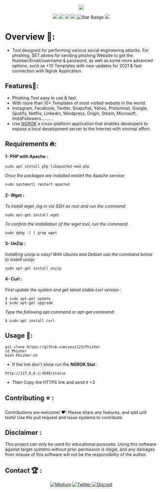<p align="center">
  <img src="https://github.com/yezz123/Phisher/blob/master/.github/Banner.gif">
  </p>
<p align="center">
   <img src="https://img.shields.io/badge/Dev-Yezz123-green?style"/>
   <img src="https://img.shields.io/github/license/yezz123/phisher"/>
   <img src="https://img.shields.io/github/stars/yezz123/phisher"/>
   <img src="https://img.shields.io/github/forks/yezz123/phisher"/>
   <img src="https://img.shields.io/static/v1?label=%F0%9F%8C%9F&message=If%20Useful&style=style=flat&color=BC4E99" alt="Star Badge"/>
   <img src="https://visitor-badge.laobi.icu/badge?page_id=yezz123.Pretty-Readme">
</p>

# Overview 🤯:
- Tool designed for performing various social engineering attacks. For phishing, SET allows for sending phishing Website to get the Number/Email/username & password, as well as some more advanced options, such as +10 Templates with new updates for 2021 & fast connection with Ngrok Application.

## Features🔑:

- Phishing Tool easy to use & fast.
- With more than 10+ Templates of most visited website in the world.
- Instagram, Facebook, Twitter, Snapchat, Yahoo, Protonmail, Google, Spotify, Netflix, Linkedin, Wordpress, Origin, Steam, Microsoft, InstaFollowers..........
- Use [NGROK](https://ngrok.com/) a cross-platform application that enables developers to expose a local development server to the Internet with minimal effort. 

## Requirements 🔥:

#### 1- PHP with Apache :
```
sudo apt install php libapache2-mod-php
```
<i>Once the packages are installed restart the Apache service:</i>
```
sudo systemctl restart apache2
```

#### 2- Wget :

<i>To install wget ,log in via SSH as root and run the command:</i>
```
sudo apt-get install wget
```
<i>To confirm the installation of the wget tool, run the command.</i>
```
sudo dpkg -l | grep wget
```

#### 3- UnZip :

<i>Installing unzip is easy! With Ubuntu and Debian use the command below to install unzip:</i>
```
sudo apt-get install unzip
```

#### 4- Curl :
<i>First update the system and get latest stable curl version :</i>
```
$ sudo apt-get update
$ sudo apt-get upgrade
```
<i>Type the following apt command or apt-get command:</i>
```
$ sudo apt install curl
```

## Usage 🐍:

```
git clone https://github.com/yezz123/Phisher
cd Phisher
bash Phisher.sh
```
- If the link don't show run the **NGROK Stat** :
```
http://127.0.0.1:4040/status
```
- Then Copy the HTTPS link and send it <3

## Contributing ⭐ :
Contributions are welcome! ♥! Please share any features, and add unit tests! Use the pull request and issue systems to contribute.

## Disclaimer  :
This project can only be used for educational purposes. Using this software against target systems without prior permission is illegal, and any damages from misuse of this software will not be the responsibility of the author.

## Contact 🏆 :
<p align="center">
    <a href="https://yassertahiri.medium.com/">
    <img alt="Medium" src="https://img.shields.io/badge/Medium%20-%23000000.svg?&style=for-the-badge&logo=Medium&logoColor=white"/></a>
    <a href="https://twitter.com/THyasser1">
    <img alt="Twitter" src="https://img.shields.io/badge/Twitter%20-%231DA1F2.svg?&style=for-the-badge&logo=Twitter&logoColor=white"</a>
    <a href="https://discord.gg/2x32TdfB57">
    <img alt="Discord" src="https://img.shields.io/badge/Discord%20-%237289DA.svg?&style=for-the-badge&logo=discord&logoColor=white"/></a>
</p>
